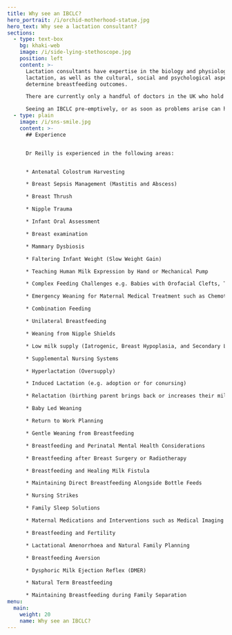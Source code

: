 ```yaml
---
title: Why see an IBCLC?
hero_portrait: /i/orchid-motherhood-statue.jpg
hero_text: Why see a lactation consultant?
sections:
  - type: text-box
    bg: khaki-web
    image: /i/side-lying-stethoscope.jpg
    position: left
    content: >-
      Lactation consultants have expertise in the biology and physiology of
      lactation, as well as the cultural, social and psychological aspects which
      determine breastfeeding outcomes.

      There are currently only a handful of doctors in the UK who hold the IBCLC qualification, however over time we hope to increase access to this level of care within the NHS.

      Seeing an IBCLC pre-emptively, or as soon as problems arise can help you get the care you need, when you need it, and avoid future issues.  It can also help redefine your feeding goals and find a way that works for your family.  Whether you have complex feeding concerns, or you just want to feel confident in the signs your baby is getting enough milk, we are here to answer all your questions and make feeding your baby easier and more enjoyable.
  - type: plain
    image: /i/sns-smile.jpg
    content: >-
      ## Experience


      Dr Reilly is experienced in the following areas:


      * Antenatal Colostrum Harvesting

      * Breast Sepsis Management (Mastitis and Abscess)

      * Breast Thrush

      * Nipple Trauma

      * Infant Oral Assessment

      * Breast examination

      * Mammary Dysbiosis

      * Faltering Infant Weight (Slow Weight Gain)

      * Teaching Human Milk Expression by Hand or Mechanical Pump

      * Complex Feeding Challenges e.g. Babies with Orofacial Clefts, Trisomy 21, Premature Babies and those requiring Medical Interventions

      * Emergency Weaning for Maternal Medical Treatment such as Chemotherapy

      * Combination Feeding

      * Unilateral Breastfeeding

      * Weaning from Nipple Shields

      * Low milk supply (Iatrogenic, Breast Hypoplasia, and Secondary Low Supply)

      * Supplemental Nursing Systems

      * Hyperlactation (Oversupply)

      * Induced Lactation (e.g. adoption or for conursing)

      * Relactation (birthing parent brings back or increases their milk supply)

      * Baby Led Weaning

      * Return to Work Planning

      * Gentle Weaning from Breastfeeding

      * Breastfeeding and Perinatal Mental Health Considerations

      * Breastfeeding after Breast Surgery or Radiotherapy

      * Breastfeeding and Healing Milk Fistula

      * Maintaining Direct Breastfeeding Alongside Bottle Feeds

      * Nursing Strikes

      * Family Sleep Solutions

      * Maternal Medications and Interventions such as Medical Imaging During Lactation

      * Breastfeeding and Fertility

      * Lactational Amenorrhoea and Natural Family Planning

      * Breastfeeding Aversion

      * Dysphoric Milk Ejection Reflex (DMER)

      * Natural Term Breastfeeding

      * Maintaining Breastfeeding during Family Separation
menu:
  main:
    weight: 20
    name: Why see an IBCLC?
---
```

